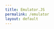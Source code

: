 ```yaml
---
title: Emulator.JS
permalink: /emulator
layout: default
---
```


<div style="width:100%;height:100%;max-width:100%">
    <div id="game"></div>
</div>
<script>
    EJS_player = "#game";
    EJS_core = "snes";
    EJS_gameName = "Secret of Mana";
    EJS_color = "#0097c4";
    EJS_pathtodata = "https://demo.emulatorjs.org/data/";
    EJS_gameUrl = "https://allancoding-website-files.on.drv.tw/files/ROMS/Secret of Mana (U) [!].zip";
</script>
<script src="https://demo.emulatorjs.org/data/loader.js"></script>
